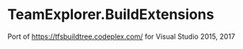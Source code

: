 # TeamExplorer.BuildExtensions
Port of https://tfsbuildtree.codeplex.com/ for Visual Studio 2015, 2017
